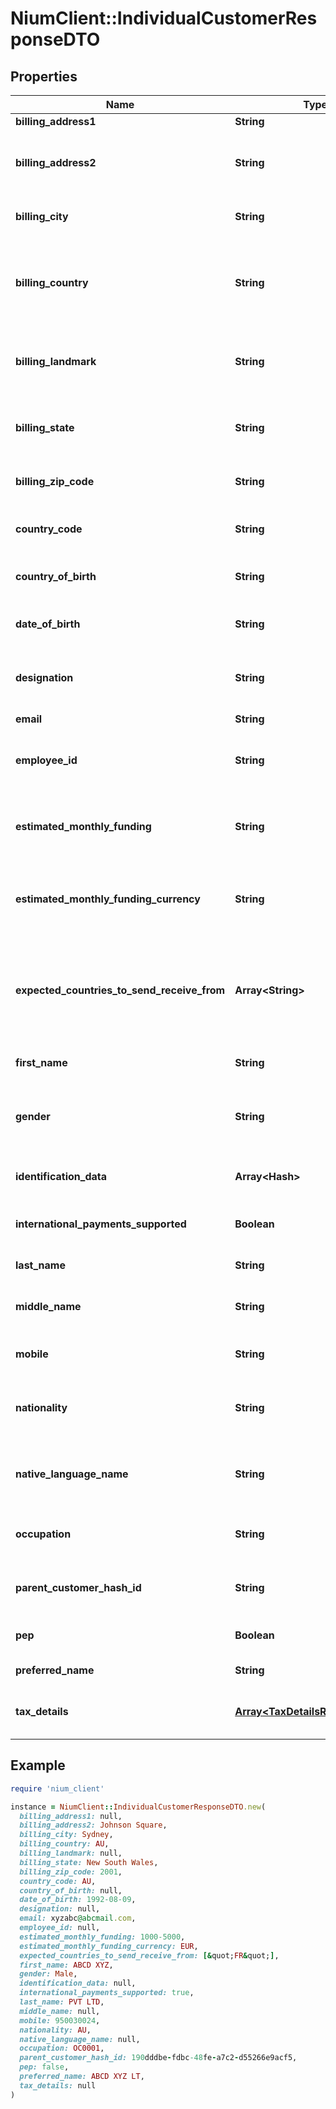 # NiumClient::IndividualCustomerResponseDTO

## Properties

| Name | Type | Description | Notes |
| ---- | ---- | ----------- | ----- |
| **billing_address1** | **String** |  | [optional] |
| **billing_address2** | **String** | This field contains the line 2 of individual customer’s billing address, if provided during customer onboarding. Otherwise, it contains null. | [optional] |
| **billing_city** | **String** | This field contains the city of individual customer’s billing address. | [optional] |
| **billing_country** | **String** | This field contains the 2-letter [ISO Alpha-2 country code](doc:currency-and-country-codes) of customer’s [INDIVIDUAL] or applicant’s [CORPORATE] billing address, if provided during customer onboarding. Otherwise, it contains null. | [optional] |
| **billing_landmark** | **String** | This field contains the landmark for individual customer’s billing address, if provided during customer onboarding. Otherwise, it contains null. | [optional] |
| **billing_state** | **String** | This field contains the state of individual customer’s billing address, if provided during customer onboarding. Otherwise, it contains null. | [optional] |
| **billing_zip_code** | **String** | This field contains the zip code of individual customer’s  billing address. | [optional] |
| **country_code** | **String** | This field contains the 2-letter [ISO-2 country code](doc:currency-and-country-codes) for identifying the country prefix to the customer’s mobile number. | [optional] |
| **country_of_birth** | **String** | This field contains the 2-letter [ISO Alpha-2 country code](doc:currency-and-country-codes) denoting the customer’s country of birth. | [optional] |
| **date_of_birth** | **String** | This field contains the date of birth of the customer [INDIVIDUAL] or applicant [CORPORATE] in YYYY-MM-DD format. | [optional] |
| **designation** | **String** | This field contains the designation of an employee, if provided during customer onboarding. Otherwise, it contains null. | [optional] |
| **email** | **String** | This field contains the unique email address of the customer. | [optional] |
| **employee_id** | **String** | This field contains the employee ID of an employee, if provided during customer onboarding. Otherwise, it contains null. | [optional] |
| **estimated_monthly_funding** | **String** | This field contains the estimated monthly funding amount expected in the wallet. This field is required when estimatedMonthlyFundingCurrency field is provided in the request. | [optional] |
| **estimated_monthly_funding_currency** | **String** | This field contains the 3-letter [ISO-4217 currency code](doc:currency-and-country-codes) in which estimated monthly funding is expected in the wallet, for example, SGD. | [optional] |
| **expected_countries_to_send_receive_from** | **Array&lt;String&gt;** | This is an array of 2-letter [ISO Alpha-2 country code](doc:currency-and-country-codes) to allow the client to capture the expected countries to send/receive international payments from. This field is required when internationalPaymentsSupported field is true, for example, [“FR”, “DE”]. | [optional] |
| **first_name** | **String** | This field contains the first name of the individual customer. | [optional] |
| **gender** | **String** | This field contains the gender of the individual customer, if provided during customer onboarding. The possible values are - Male, Female, or Others. Otherwise, it contains null. | [optional] |
| **identification_data** | **Array&lt;Hash&gt;** | This array contains objects consisting of type and value of each uploaded document. | [optional] |
| **international_payments_supported** | **Boolean** | This field indicates if the customer will be doing International send/receive payments. The default value will be false. | [optional] |
| **last_name** | **String** | This field contains the last name of the individual customer. | [optional] |
| **middle_name** | **String** | This field contains the middle name of the individual customer, if provided. Otherwise, it contains null. | [optional] |
| **mobile** | **String** | This field contains the mobile number of the customer without the country code. | [optional] |
| **nationality** | **String** | This field contains the 2-letter [ISO Alpha-2 country code](doc:currency-and-country-codes) denoting the customer [INDIVIDUAL] or applicant [CORPORATE] citizenship. | [optional] |
| **native_language_name** | **String** | This field contains the name of the customer in native language, if provided during customer onboarding. Otherwise, it contains null | [optional] |
| **occupation** | **String** | This field accepts the customer’s occupation. Refer to [Enum values](https://docs.nium.com/apis/docs/unified-add-customer-api) for the description.   Note: This field is mandatory for CA. | [optional] |
| **parent_customer_hash_id** | **String** | This field contains the unique identifier of the corporate parent customer to whom the individual customer is tagged. | [optional] |
| **pep** | **Boolean** | This flag indicates if a customer is a Politically Exposed Person (PEP) or not. | [optional] |
| **preferred_name** | **String** | This field contains the preferred name of the individual customer | [optional] |
| **tax_details** | [**Array&lt;TaxDetailsResponseDTO&gt;**](TaxDetailsResponseDTO.md) | This array contains tax details provided during compliance onboarding for EU customers. Otherwise, it contains null. | [optional] |

## Example

```ruby
require 'nium_client'

instance = NiumClient::IndividualCustomerResponseDTO.new(
  billing_address1: null,
  billing_address2: Johnson Square,
  billing_city: Sydney,
  billing_country: AU,
  billing_landmark: null,
  billing_state: New South Wales,
  billing_zip_code: 2001,
  country_code: AU,
  country_of_birth: null,
  date_of_birth: 1992-08-09,
  designation: null,
  email: xyzabc@abcmail.com,
  employee_id: null,
  estimated_monthly_funding: 1000-5000,
  estimated_monthly_funding_currency: EUR,
  expected_countries_to_send_receive_from: [&quot;FR&quot;],
  first_name: ABCD XYZ,
  gender: Male,
  identification_data: null,
  international_payments_supported: true,
  last_name: PVT LTD,
  middle_name: null,
  mobile: 950030024,
  nationality: AU,
  native_language_name: null,
  occupation: OC0001,
  parent_customer_hash_id: 190dddbe-fdbc-48fe-a7c2-d55266e9acf5,
  pep: false,
  preferred_name: ABCD XYZ LT,
  tax_details: null
)
```


